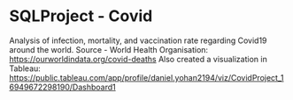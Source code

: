 # SQLProject - Covid 

Analysis of infection, mortality, and vaccination rate regarding Covid19 around the world.
Source - World Health Organisation: https://ourworldindata.org/covid-deaths
Also created a visualization in Tableau: https://public.tableau.com/app/profile/daniel.yohan2194/viz/CovidProject_16949672298190/Dashboard1 
